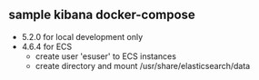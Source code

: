 sample kibana docker-compose
---
- 5.2.0 for local development only
- 4.6.4 for ECS
  - create user 'esuser' to ECS instances
  - create directory and mount /usr/share/elasticsearch/data
